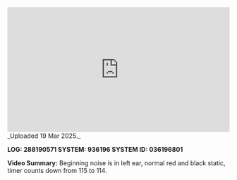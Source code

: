 
<iframe 
  src="https://drive.google.com/file/d/1fpVak-dhbW_izViYsGhfjgOPUfzO9AuO/preview"  
  style="width:100%; aspect-ratio:16/9; border:0;"
  allowfullscreen>
</iframe>
_Uploaded 19 Mar 2025._

**LOG: 288190571
SYSTEM: 936196
SYSTEM ID: 036196801**

**Video Summary:** Beginning noise is in left ear, normal red and black static, timer counts down from 115 to 114.